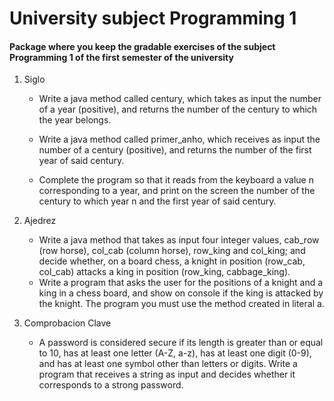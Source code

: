 # University subject Programming 1 

#### Package where you keep the gradable exercises of the subject Programming 1 of the first semester of the university

1. Siglo

    - Write a java method called century, which takes as input the number of a year (positive), and returns the number of the century to which the year belongs.

    - Write a java method called primer_anho, which receives as input the number of a century (positive), and returns the number of the first year of said century.

    - Complete the program so that it reads from the keyboard a value n corresponding to a year, and print on the screen the number of the century to which year n and the first year of said century.

2. Ajedrez

    - Write a java method that takes as input four integer values, cab_row (row horse), col_cab (column horse), row_king and col_king; and decide whether, on a board chess, a knight in position (row_cab, col_cab) attacks a king in position (row_king, cabbage_king). 
    - Write a program that asks the user for the positions of a knight and a king in a chess board, and show on console if the king is attacked by the knight. The program you must use the method created in literal a.

3. Comprobacion Clave

    - A password is considered secure if its length is greater than or equal to 10, has at least one letter (A-Z, a-z), has at least one digit (0-9), and has at least one symbol other than letters or digits. Write a program that receives a string as input and decides whether it corresponds to a strong password.
